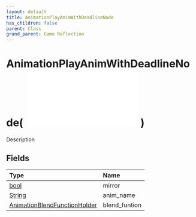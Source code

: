 ```yaml
---
layout: default
title: AnimationPlayAnimWithDeadlineNode
has_children: false
parent: Class
grand_parent: Game Reflection
---
```

# AnimationPlayAnimWithDeadlineNode( ![ AnimationEvalNode ](/game-reflection/classes/animation_eval_node.md) )
Description 

## Fields
| Type | Name |
|:-------------|:--------------|
| [bool](/game-reflection/components/bool.md) | mirror |
| [String](/game-reflection/components/string.md) | anim_name |
| [AnimationBlendFunctionHolder](/game-reflection/classes/animation_blend_function_holder.md) | blend_funtion |
